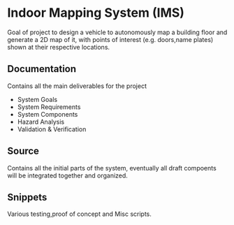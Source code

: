 Indoor Mapping System (IMS)
===========================
Goal of project to design a vehicle to autonomously map a building floor and generate a 2D map of it, with points of interest (e.g. doors,name plates) shown at their respective locations.

Documentation
-------------
Contains all the main deliverables for the project
- System Goals
- System Requirements
- System Components
- Hazard Analysis
- Validation & Verification

Source
------
Contains all the initial parts of the system, eventually all draft compoents will be integrated together and organized.

Snippets
--------
Various testing,proof of concept and Misc scripts.

